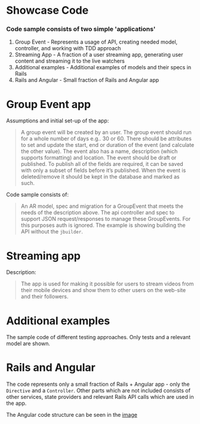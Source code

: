 Showcase Code
=============

### Code sample consists of two simple 'applications' ###

<ol>
<li>Group Event - Represents a usage of API, creating needed model, controller, and working with TDD approach</li>
<li>Streaming App - A fraction of a user streaming app, generating user content and streaming it to the live watchers</li>
<li>Additional examples - Additional examples of models and their specs in Rails</li>
<li>Rails and Angular - Small fraction of Rails and Angular app</li>
</ol>

# Group Event app #

Assumptions and initial set-up of the app:

> A group event will be created by an user. The group event should run for a whole number of days e.g.. 30 or 60. There should be attributes to set and update the start, end or duration of the event (and calculate the other value). The event also has a name, description (which supports formatting) and location. The event should be draft or published. To publish all of the fields are required, it can be saved with only a subset of fields before it’s published. When the event is deleted/remove it should be kept in the database and marked as such.

Code sample consists of:

> An AR model, spec and migration for a GroupEvent that meets the needs of the description above. The api controller and spec to support JSON request/responses to manage these GroupEvents. For this purposes auth is ignored. The example is showing building the API without the `jbuilder`.

# Streaming app #

Description:

> The app is used for making it possible for users to stream videos from their mobile devices and show them to other users on the web-site and their followers.


# Additional examples #

The sample code of different testing approaches. Only tests and a relevant model are shown.


# Rails and Angular #

The code represents only a small fraction of Rails + Angular app - only the `Directive` and a `Controller`. Other parts which are not included consists of other services, state providers and relevant Rails API calls which are used in the app.

The Angular code structure can be seen in the [image](rails_and_angular/images/angular-code-structure.png)
